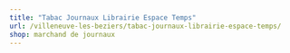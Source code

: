 ```yaml
---
title: "Tabac Journaux Librairie Espace Temps"
url: /villeneuve-les-beziers/tabac-journaux-librairie-espace-temps/
shop: marchand de journaux
---
```


